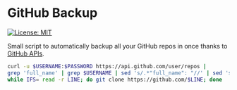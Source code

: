 # GitHub Backup

[![License: MIT](https://img.shields.io/badge/License-MIT-yellow.svg)](https://opensource.org/licenses/MIT)

Small script to automatically backup all your GitHub repos in once thanks to [GitHub APIs](https://developer.github.com/v3/repos/).

```bash
curl -u $USERNAME:$PASSWORD https://api.github.com/user/repos |
grep 'full_name' | grep $USERNAME | sed 's/.*"full_name": "//' | sed 's/",//' |
while IFS= read -r LINE; do git clone https://github.com/$LINE; done
```
